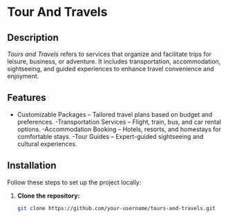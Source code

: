 # Tour And Travels

## Description  
*Tours and Travels* refers to services that organize and facilitate trips for leisure, business, or adventure. It includes transportation, accommodation, sightseeing, and guided experiences to enhance travel convenience and enjoyment.
## Features  
- Customizable Packages – Tailored travel plans based on budget and preferences.
-Transportation Services – Flight, train, bus, and car rental options.
-Accommodation Booking – Hotels, resorts, and homestays for comfortable stays.
-Tour Guides – Expert-guided sightseeing and cultural experiences. 

## Installation  
Follow these steps to set up the project locally:  

1. **Clone the repository:**  
   ```bash
   git clone https://github.com/your-username/tours-and-travels.git

